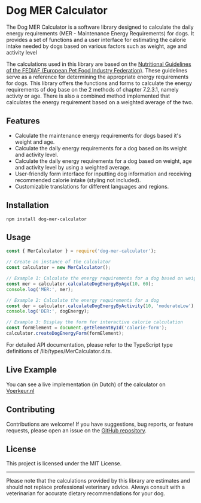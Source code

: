 # Dog MER Calculator

The Dog MER Calculator is a software library designed to calculate the daily energy requirements (MER - Maintenance Energy Requirements) for dogs. It provides a set of functions and a user interface for estimating the calorie intake needed by dogs based on various factors such as weight, age and activity level

The calculations used in this library are based on the [Nutritional Guidelines of the FEDIAF (European Pet Food Industry Federation)](https://europeanpetfood.org/wp-content/uploads/2022/03/Updated-Nutritional-Guidelines.pdf). These guidelines serve as a reference for determining the appropriate energy requirements for dogs. This library offers the functions and forms to calculate the energy requirements of dog base on the 2 methods of chapter 7.2.3.1, namely activty or age. There is also a combined method implemented that calculates the energy requirement based on a weighted average of the two.

## Features

- Calculate the maintenance energy requirements for dogs based it's weight and age.
- Calculate the daily energy requirements for a dog based on its weight and activity level.
- Calculate the daily energy requirements for a dog based on weight, age and activity level by using a weighted average.
- User-friendly form interface for inputting dog information and receiving recommended calorie intake (styling not included).
- Customizable translations for different languages and regions.

## Installation

```shell
npm install dog-mer-calculator
```

## Usage

```javascript
const { MerCalculator } = require('dog-mer-calculator');

// Create an instance of the calculator
const calculator = new MerCalculator();

// Example 1: Calculate the energy requirements for a dog based on weight and age (in months)
const mer = calculator.calculateDogEnergyByAge(10, 60);
console.log('MER:', mer);

// Example 2: Calculate the energy requirements for a dog
const der = calculator.calculateDogEnergyByActivity(10, 'moderateLow');
console.log('DER:', dogEnergy);

// Example 3: Display the form for interactive calorie calculation
const formElement = document.getElementById('calorie-form');
calculator.createDogEnergyForm(formElement);
```

For detailed API documentation, please refer to the TypeScript type definitions of /lib/types/MerCalculator.d.ts.

## Live Example

You can see a live implementation (in Dutch) of the calculator on  [Voerkeur.nl](https://voerkeur.nl/hondenvoer/hoeveel-voer-heeft-je-hond-nodig/#calories-form)

## Contributing

Contributions are welcome! If you have suggestions, bug reports, or feature requests, please open an issue on the [GitHub repository](https://github.com/Voerkeur/DogMerCalculator).

## License

This project is licensed under the MIT License.

---

Please note that the calculations provided by this library are estimates and should not replace professional veterinary advice. Always consult with a veterinarian for accurate dietary recommendations for your dog.

